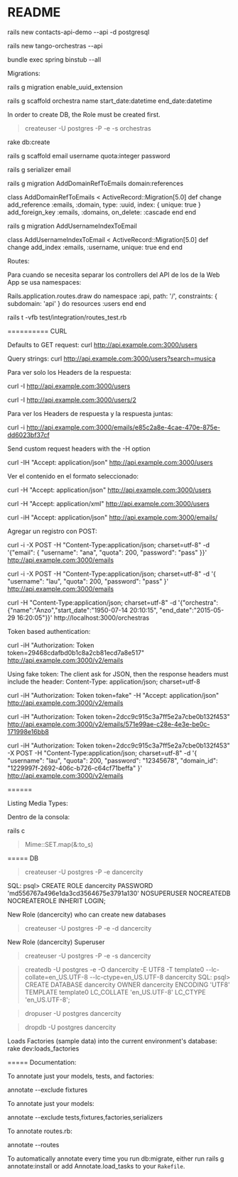 # README

rails new contacts-api-demo --api -d postgresql

rails new tango-orchestras --api

bundle exec spring binstub --all


Migrations:

rails g migration enable_uuid_extension

rails g scaffold orchestra name start_date:datetime end_date:datetime

In order to create DB, the Role must be created first.
> createuser -U postgres -P -e -s orchestras

rake db:create

rails g scaffold email username quota:integer password

rails g serializer email


rails g migration AddDomainRefToEmails domain:references

class AddDomainRefToEmails < ActiveRecord::Migration[5.0]
  def change
    add_reference :emails, :domain, type: :uuid, index: { unique: true }
    add_foreign_key :emails, :domains, on_delete: :cascade
  end
end


rails g migration AddUsernameIndexToEmail

class AddUsernameIndexToEmail < ActiveRecord::Migration[5.0]
  def change
    add_index :emails, :username, unique: true
  end
end






Routes:

Para cuando se necesita separar los controllers del API de los de la Web App se usa namespaces:

Rails.application.routes.draw do
  namespace :api, path: '/', constraints: { subdomain: 'api' } do
    resources :users
  end
end


rails t -vfb test/integration/routes_test.rb





==========
CURL

Defaults to GET request:
curl http://api.example.com:3000/users

Query strings:
curl http://api.example.com:3000/users?search=musica



Para ver solo los Headers de la respuesta:

curl -I http://api.example.com:3000/users

curl -I http://api.example.com:3000/users/2



Para ver los Headers de respuesta y la respuesta juntas:

curl -i http://api.example.com:3000/emails/e85c2a8e-4cae-470e-875e-dd6023bf37cf


Send custom request headers with the -H option

curl -IH "Accept: application/json" http://api.example.com:3000/users



Ver el contenido en el formato seleccionado:

curl -H "Accept: application/json" http://api.example.com:3000/users

curl -H "Accept: application/xml" http://api.example.com:3000/users

curl -iH "Accept: application/json" http://api.example.com:3000/emails/



Agregar un registro con POST:

curl -i -X POST -H "Content-Type:application/json; charset=utf-8" -d '{"email": { "username": "ana", "quota": 200, "password": "pass" }}' http://api.example.com:3000/emails

curl -i -X POST -H "Content-Type:application/json; charset=utf-8" -d '{ "username": "lau", "quota": 200, "password": "pass" }' http://api.example.com:3000/emails

curl -H "Content-Type:application/json; charset=utf-8" -d '{"orchestra": {"name":"Anzo","start_date":"1950-07-14 20:10:15", "end_date":"2015-05-29 16:20:05"}}' http://localhost:3000/orchestras



Token based authentication:

curl -iH "Authorization: Token token=29468cdafbd0b1c8a2cb81ecd7a8e517" http://api.example.com:3000/v2/emails

Using fake token:
The client ask for JSON, then the response headers must include the header: Content-Type: application/json; charset=utf-8

curl -iH "Authorization: Token token=fake" -H "Accept: application/json" http://api.example.com:3000/v2/emails

curl -iH "Authorization: Token token=2dcc9c915c3a7ff5e2a7cbe0b132f453" http://api.example.com:3000/v2/emails/571e99ae-c28e-4e3e-be0c-171998e16bb8


curl -iH "Authorization: Token token=2dcc9c915c3a7ff5e2a7cbe0b132f453" -X POST -H "Content-Type:application/json; charset=utf-8" -d '{ "username": "lau", "quota": 200, "password": "12345678", "domain_id": "1229997f-2692-406c-b726-c64cf71beffa" }' http://api.example.com:3000/v2/emails

======

Listing Media Types:

Dentro de la consola:

rails c

>Mime::SET.map(&:to_s)



===== DB


> createuser -U postgres -P -e dancercity

SQL:
psql> CREATE ROLE dancercity PASSWORD 'md556767a496e1da3cd3564675e3791a130' NOSUPERUSER NOCREATEDB NOCREATEROLE INHERIT LOGIN;


New Role (dancercity) who can create new databases

> createuser -U postgres -P -e -d dancercity


New Role (dancercity) Superuser

> createuser -U postgres -P -e -s dancercity



> createdb -U postgres -e -O dancercity -E UTF8 -T template0 --lc-collate=en_US.UTF-8 --lc-ctype=en_US.UTF-8 dancercity
SQL:
psql> CREATE DATABASE dancercity OWNER dancercity ENCODING 'UTF8' TEMPLATE template0 LC_COLLATE 'en_US.UTF-8' LC_CTYPE 'en_US.UTF-8';


>dropuser -U postgres dancercity

>dropdb -U postgres dancercity


Loads Factories (sample data) into the current environment's database:
rake dev:loads_factories

=====
Documentation:

To annotate just your models, tests, and factories:

annotate --exclude fixtures

To annotate just your models:

annotate --exclude tests,fixtures,factories,serializers

To annotate routes.rb:

annotate --routes

To automatically annotate every time you run db:migrate, either run rails g annotate:install or add Annotate.load_tasks to your `Rakefile`.
